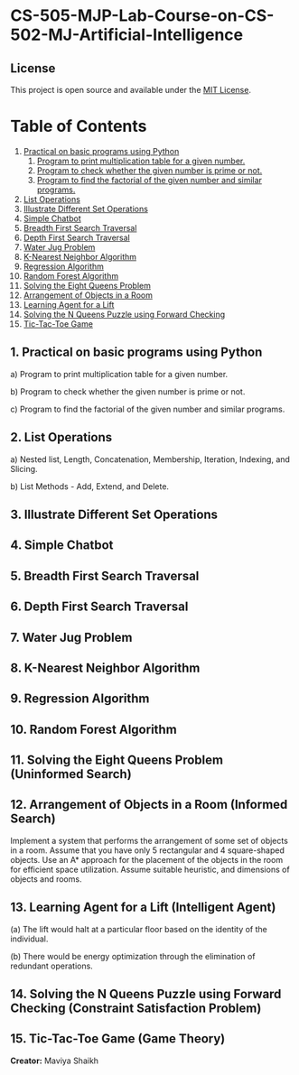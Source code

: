 # CS-505-MJP-Lab-Course-on-CS-502-MJ-Artificial-Intelligence

## License

This project is open source and available under the [MIT License](LICENSE).


# Table of Contents
1. [Practical on basic programs using Python](#practical-on-basic-programs-using-python)
    1. [Program to print multiplication table for a given number.](Q01a.py)
    2. [Program to check whether the given number is prime or not.](Q01b.py)
    3. [Program to find the factorial of the given number and similar programs.](Q01c.py)
2. [List Operations](Q02.py)
3. [Illustrate Different Set Operations](Q03.py)
4. [Simple Chatbot](Q04.py)
5. [Breadth First Search Traversal](Q05.py)
6. [Depth First Search Traversal](Q06.py)
7. [Water Jug Problem](Q07.py)
8. [K-Nearest Neighbor Algorithm](Q08.py)
9. [Regression Algorithm](Q09.py)
10. [Random Forest Algorithm](Q10.py)
11. [Solving the Eight Queens Problem](Q11.py)
12. [Arrangement of Objects in a Room](Q12.py)
13. [Learning Agent for a Lift](Q13.py)
14. [Solving the N Queens Puzzle using Forward Checking](Q14.py)
15. [Tic-Tac-Toe Game](Q15.py)

## 1. Practical on basic programs using Python

a) Program to print multiplication table for a given number.

b) Program to check whether the given number is prime or not.

c) Program to find the factorial of the given number and similar programs.

## 2. List Operations

a) Nested list, Length, Concatenation, Membership, Iteration, Indexing, and Slicing.

b) List Methods - Add, Extend, and Delete.

## 3. Illustrate Different Set Operations

## 4. Simple Chatbot

## 5. Breadth First Search Traversal

## 6. Depth First Search Traversal

## 7. Water Jug Problem

## 8. K-Nearest Neighbor Algorithm

## 9. Regression Algorithm

## 10. Random Forest Algorithm

## 11. Solving the Eight Queens Problem (Uninformed Search)

## 12. Arrangement of Objects in a Room (Informed Search)

Implement a system that performs the arrangement of some set of objects in a room. Assume that you have only 5 rectangular and 4 square-shaped objects. Use an A* approach for the placement of the objects in the room for efficient space utilization. Assume suitable heuristic, and dimensions of objects and rooms.

## 13. Learning Agent for a Lift (Intelligent Agent)

(a) The lift would halt at a particular floor based on the identity of the individual.

(b) There would be energy optimization through the elimination of redundant operations.

## 14. Solving the N Queens Puzzle using Forward Checking (Constraint Satisfaction Problem)

## 15. Tic-Tac-Toe Game (Game Theory)

**Creator:** Maviya Shaikh


